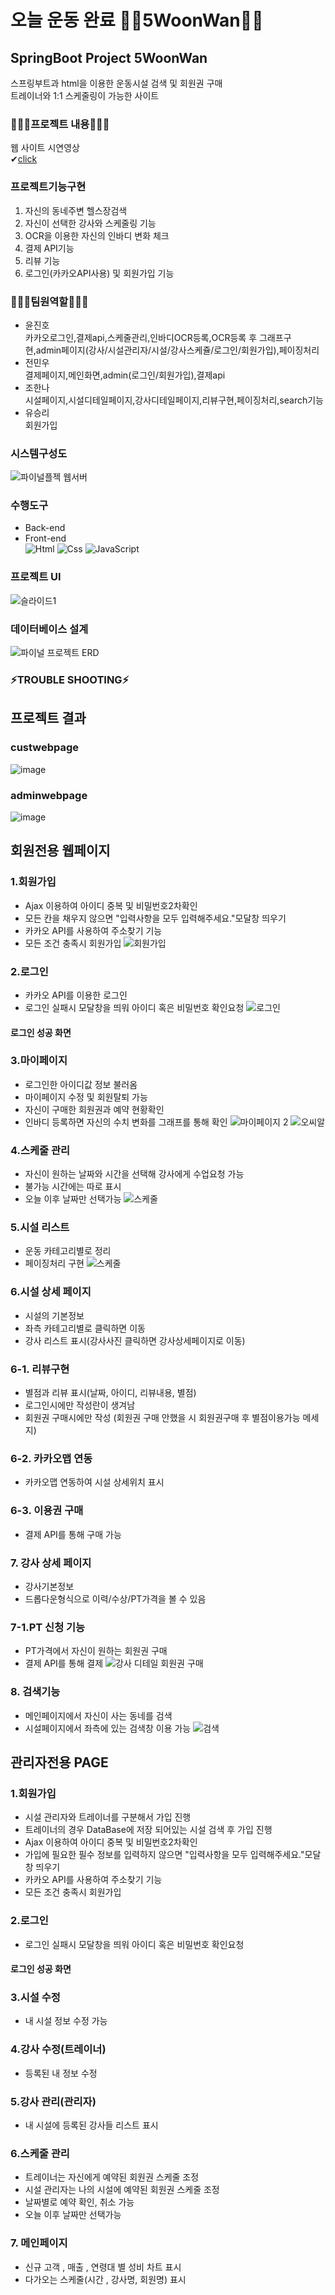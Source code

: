 # 오늘 운동 완료 🏃‍♂️5WoonWan🏃‍♀️
## SpringBoot Project 5WoonWan
스프링부트과 html을 이용한 운동시설 검색 및 회원권 구매 <br> 트레이너와 1:1 스케줄링이 가능한 사이트
### 👨🏻‍🏫프로젝트 내용👩🏻‍🏫
웹 사이트 시연영상 <br> ✔[click]([www.youtube.com](https://www.youtube.com/watch?v=371BYG-tJDY))
### 프로젝트기능구현
1. 자신의 동네주변 헬스장검색
2. 자신이 선택한 강사와 스케줄링 기능
3. OCR을 이용한 자신의 인바디 변화 체크
4. 결제 API기능
5. 리뷰 기능
6. 로그인(카카오API사용) 및 회원가입 기능
### 👩🏻‍💻팀원역할👨🏻‍💻
+ 윤진호
<br> 카카오로그인,결제api,스케줄관리,인바디OCR등록,OCR등록 후 그래프구현,admin페이지(강사/시설관리자/시설/강사스케쥴/로그인/회원가입),페이징처리
+ 전민우
<br>결제페이지,메인화면,admin(로그인/회원가입),결제api
+ 조한나
<br>시설페이지,시설디테일페이지,강사디테일페이지,리뷰구현,페이징처리,search기능
+ 유승리
<br>회원가입
### 시스템구성도
![파이널플젝 웹서버](https://user-images.githubusercontent.com/111735494/207484998-4676eaf6-e070-4874-8346-795ef076c13b.jpg)
### 수행도구
+ Back-end <br> 
+ Front-end <br><img alt="Html" src ="https://img.shields.io/badge/HTML5-E34F26.svg?&style=for-the-badge&logo=HTML5&logoColor=white"/> <img alt="Css" src ="https://img.shields.io/badge/CSS3-1572B6.svg?&style=for-the-badge&logo=CSS3&logoColor=white"/> <img alt="JavaScript" src ="https://img.shields.io/badge/JavaScriipt-F7DF1E.svg?&style=for-the-badge&logo=JavaScript&logoColor=black"/>
### 프로젝트 UI
![슬라이드1](https://user-images.githubusercontent.com/111735494/207485168-cfda4dc5-8be5-404d-99a3-316bb2f6eb88.JPG)
### 데이터베이스 설계
![파이널 프로젝트 ERD](https://user-images.githubusercontent.com/111735494/207484883-17c8ee47-b078-4cc3-a529-9a28c4e77a38.png)
### ⚡TROUBLE SHOOTING⚡
## 프로젝트 결과
### custwebpage
![image](https://user-images.githubusercontent.com/111735494/207851195-3e288c1f-37df-4c46-b8b0-c6cb0060a93e.png)
### adminwebpage
![image](https://user-images.githubusercontent.com/111735494/207851298-83278f44-5e78-4713-a6a5-1bbdb32f573f.png)
## 회원전용 웹페이지
### 1.회원가입
+ Ajax 이용하여 아이디 중복 및 비밀번호2차확인
+ 모든 칸을 채우지 않으면 "입력사항을 모두 입력해주세요."모달창 띄우기
+ 카카오 API를 사용하여 주소찾기 기능
+ 모든 조건 충족시 회원가입
![회원가입](https://user-images.githubusercontent.com/48542532/207912445-7d2ff275-79d0-4b6c-a25b-fa5622b66fd2.gif)
### 2.로그인
+ 카카오 API를 이용한 로그인
+ 로그인 실패시 모달창을 띄워 아이디 혹은 비밀번호 확인요청
![로그인](https://user-images.githubusercontent.com/48542532/207912533-b6bf012e-2498-42bc-81d3-c498e97fd09e.gif)
#### 로그인 성공 화면
### 3.마이페이지
+ 로그인한 아이디값 정보 불러옴
+ 마이페이지 수정 및 회원탈퇴 가능
+ 자신이 구매한 회원권과 예약 현황확인
+ 인바디 등록하면 자신의 수치 변화를 그래프를 통해 확인
![마이페이지 2](https://user-images.githubusercontent.com/48542532/207913129-10f03429-36ab-4350-8b09-c6cfc7c23fa4.gif)
![오씨알](https://user-images.githubusercontent.com/48542532/207913150-32d8774a-36e0-4082-90fe-f4c0a7ee2fc5.gif)


### 4.스케줄 관리

+ 자신이 원하는 날짜와 시간을 선택해 강사에게 수업요청 가능
+ 불가능 시간에는 따로 표시
+ 오늘 이후 날짜만 선택가능
![스케줄](https://user-images.githubusercontent.com/48542532/207913501-3d985f2a-8eb2-4557-9190-9b25b7b6c2bd.gif)
### 5.시설 리스트
+ 운동 카테고리별로 정리
+ 페이징처리 구현
![스케줄](https://user-images.githubusercontent.com/48542532/207913544-99696e64-1199-4f63-a1ec-eef082ab5f21.gif)

### 6.시설 상세 페이지
+ 시설의 기본정보
+ 좌측 카테고리별로 클릭하면 이동
+ 강사 리스트 표시(강사사진 클릭하면 강사상세페이지로 이동)
### 6-1. 리뷰구현
+ 별점과 리뷰 표시(날짜, 아이디, 리뷰내용, 별점)
+ 로그인시에만 작성란이 생겨남
+ 회원권 구매시에만 작성 (회원권 구매 안했을 시 회원권구매 후 별점이용가능 메세지)
### 6-2. 카카오맵 연동
+ 카카오맵 연동하여 시설 상세위치 표시
### 6-3. 이용권 구매
+ 결제 API를 통해 구매 가능
### 7. 강사 상세 페이지
+ 강사기본정보
+ 드롭다운형식으로 이력/수상/PT가격을 볼 수 있음
### 7-1.PT 신청 기능
+ PT가격에서 자신이 원하는 회원권 구매
+ 결제 API를 통해 결제
![강사 디테일 회원권 구매](https://user-images.githubusercontent.com/48542532/207913605-d19c17f9-128a-4459-8fc7-d31ae3785bdb.gif)

### 8. 검색기능
+ 메인페이지에서 자신이 사는 동네를 검색
+ 시설페이지에서 좌측에 있는 검색창 이용 가능
![검색](https://user-images.githubusercontent.com/48542532/207913644-8fb584a8-6abe-4350-99a0-0bb2dbcae45d.gif)

## 관리자전용 PAGE
### 1.회원가입
+ 시설 관리자와 트레이너를 구분해서 가입 진행
+ 트레이너의 경우 DataBase에 저장 되어있는 시설 검색 후 가입 진행 
+ Ajax 이용하여 아이디 중복 및 비밀번호2차확인
+ 가입에 필요한 필수 정보를 입력하지 않으면 "입력사항을 모두 입력해주세요."모달창 띄우기
+ 카카오 API를 사용하여 주소찾기 기능
+ 모든 조건 충족시 회원가입
### 2.로그인
+ 로그인 실패시 모달창을 띄워 아이디 혹은 비밀번호 확인요청
#### 로그인 성공 화면
### 3.시설 수정
+ 내 시설 정보 수정 가능
### 4.강사 수정(트레이너)
+ 등록된 내 정보 수정
### 5.강사 관리(관리자)
+ 내 시설에 등록된 강사들 리스트 표시
### 6.스케줄 관리
+ 트레이너는 자신에게 예약된 회원권 스케줄 조정
+ 시설 관리자는 나의 시설에 예약된 회원권 스케줄 조정
+ 날짜별로 예약 확인, 취소 가능
+ 오늘 이후 날짜만 선택가능
### 7. 메인페이지
+ 신규 고객 , 매출 , 연령대 별 성비 차트 표시
+ 다가오는 스케줄(시간 , 강사명, 회원명) 표시
